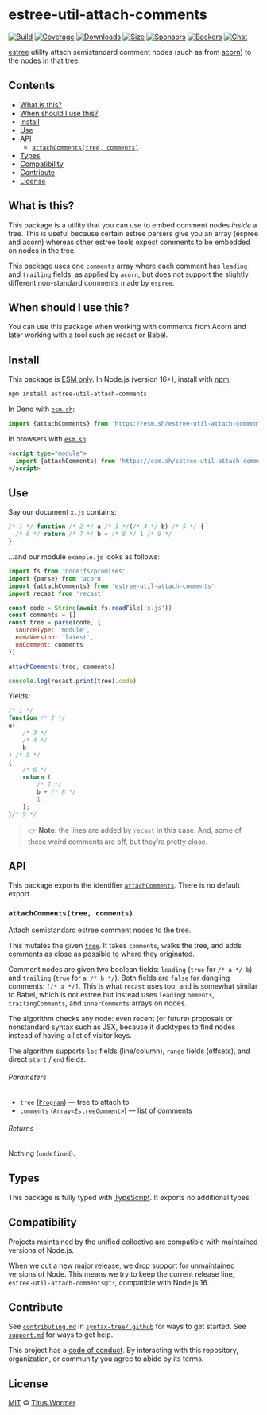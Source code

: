 # estree-util-attach-comments

[![Build][build-badge]][build]
[![Coverage][coverage-badge]][coverage]
[![Downloads][downloads-badge]][downloads]
[![Size][size-badge]][size]
[![Sponsors][sponsors-badge]][collective]
[![Backers][backers-badge]][collective]
[![Chat][chat-badge]][chat]

[estree][] utility attach semistandard comment nodes (such as from [acorn][]) to
the nodes in that tree.

## Contents

*   [What is this?](#what-is-this)
*   [When should I use this?](#when-should-i-use-this)
*   [Install](#install)
*   [Use](#use)
*   [API](#api)
    *   [`attachComments(tree, comments)`](#attachcommentstree-comments)
*   [Types](#types)
*   [Compatibility](#compatibility)
*   [Contribute](#contribute)
*   [License](#license)

## What is this?

This package is a utility that you can use to embed comment nodes *inside* a
tree.
This is useful because certain estree parsers give you an array (espree and
acorn) whereas other estree tools expect comments to be embedded on nodes in the
tree.

This package uses one `comments` array where each comment has `leading` and
`trailing` fields, as applied by `acorn`, but does not support the slightly
different non-standard comments made by `espree`.

## When should I use this?

You can use this package when working with comments from Acorn and later working
with a tool such as recast or Babel.

## Install

This package is [ESM only][esm].
In Node.js (version 16+), install with [npm][]:

```sh
npm install estree-util-attach-comments
```

In Deno with [`esm.sh`][esmsh]:

```js
import {attachComments} from 'https://esm.sh/estree-util-attach-comments@3'
```

In browsers with [`esm.sh`][esmsh]:

```html
<script type="module">
  import {attachComments} from 'https://esm.sh/estree-util-attach-comments@3?bundle'
</script>
```

## Use

Say our document `x.js` contains:

```js
/* 1 */ function /* 2 */ a /* 3 */(/* 4 */ b) /* 5 */ {
  /* 6 */ return /* 7 */ b + /* 8 */ 1 /* 9 */
}
```

…and our module `example.js` looks as follows:

```js
import fs from 'node:fs/promises'
import {parse} from 'acorn'
import {attachComments} from 'estree-util-attach-comments'
import recast from 'recast'

const code = String(await fs.readFile('x.js'))
const comments = []
const tree = parse(code, {
  sourceType: 'module',
  ecmaVersion: 'latest',
  onComment: comments
})

attachComments(tree, comments)

console.log(recast.print(tree).code)
```

Yields:

```js
/* 1 */
function /* 2 */
a(
    /* 3 */
    /* 4 */
    b
) /* 5 */
{
    /* 6 */
    return (
        /* 7 */
        b + /* 8 */
        1
    );
}/* 9 */
```

> 👉 **Note**: the lines are added by `recast` in this case.
> And, some of these weird comments are off, but they’re pretty close.

## API

This package exports the identifier [`attachComments`][api-attach-comments].
There is no default export.

### `attachComments(tree, comments)`

Attach semistandard estree comment nodes to the tree.

This mutates the given [`tree`][estree].
It takes `comments`, walks the tree, and adds comments as close as possible
to where they originated.

Comment nodes are given two boolean fields: `leading` (`true` for `/* a */ b`)
and `trailing` (`true` for `a /* b */`).
Both fields are `false` for dangling comments: `[/* a */]`.
This is what `recast` uses too, and is somewhat similar to Babel, which is not
estree but instead uses `leadingComments`, `trailingComments`, and
`innerComments` arrays on nodes.

The algorithm checks any node: even recent (or future) proposals or nonstandard
syntax such as JSX, because it ducktypes to find nodes instead of having a list
of visitor keys.

The algorithm supports `loc` fields (line/column), `range` fields (offsets),
and direct `start` / `end` fields.

###### Parameters

*   `tree` ([`Program`][program])
    — tree to attach to
*   `comments` (`Array<EstreeComment>`)
    — list of comments

###### Returns

Nothing (`undefined`).

## Types

This package is fully typed with [TypeScript][].
It exports no additional types.

## Compatibility

Projects maintained by the unified collective are compatible with maintained
versions of Node.js.

When we cut a new major release, we drop support for unmaintained versions of
Node.
This means we try to keep the current release line,
`estree-util-attach-comments@^3`, compatible with Node.js 16.

## Contribute

See [`contributing.md`][contributing] in [`syntax-tree/.github`][health] for
ways to get started.
See [`support.md`][support] for ways to get help.

This project has a [code of conduct][coc].
By interacting with this repository, organization, or community you agree to
abide by its terms.

## License

[MIT][license] © [Titus Wormer][author]

<!-- Definitions -->

[build-badge]: https://github.com/syntax-tree/estree-util-attach-comments/workflows/main/badge.svg

[build]: https://github.com/syntax-tree/estree-util-attach-comments/actions

[coverage-badge]: https://img.shields.io/codecov/c/github/syntax-tree/estree-util-attach-comments.svg

[coverage]: https://codecov.io/github/syntax-tree/estree-util-attach-comments

[downloads-badge]: https://img.shields.io/npm/dm/estree-util-attach-comments.svg

[downloads]: https://www.npmjs.com/package/estree-util-attach-comments

[size-badge]: https://img.shields.io/badge/dynamic/json?label=minzipped%20size&query=$.size.compressedSize&url=https://deno.bundlejs.com/?q=estree-util-attach-comments

[size]: https://bundlejs.com/?q=estree-util-attach-comments

[sponsors-badge]: https://opencollective.com/unified/sponsors/badge.svg

[backers-badge]: https://opencollective.com/unified/backers/badge.svg

[collective]: https://opencollective.com/unified

[chat-badge]: https://img.shields.io/badge/chat-discussions-success.svg

[chat]: https://github.com/syntax-tree/unist/discussions

[npm]: https://docs.npmjs.com/cli/install

[esm]: https://gist.github.com/sindresorhus/a39789f98801d908bbc7ff3ecc99d99c

[esmsh]: https://esm.sh

[typescript]: https://www.typescriptlang.org

[license]: license

[author]: https://wooorm.com

[health]: https://github.com/syntax-tree/.github

[contributing]: https://github.com/syntax-tree/.github/blob/main/contributing.md

[support]: https://github.com/syntax-tree/.github/blob/main/support.md

[coc]: https://github.com/syntax-tree/.github/blob/main/code-of-conduct.md

[acorn]: https://github.com/acornjs/acorn

[estree]: https://github.com/estree/estree

[program]: https://github.com/estree/estree/blob/master/es5.md#programs

[api-attach-comments]: #attachcommentstree-comments
